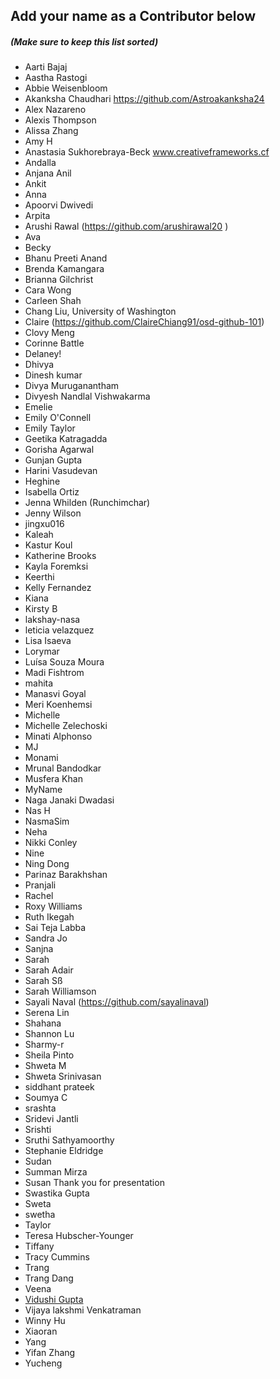 ## Add your name as a Contributor below

##### (Make sure to keep this list sorted)

- Aarti Bajaj
- Aastha Rastogi
- Abbie Weisenbloom
- Akanksha Chaudhari https://github.com/Astroakanksha24
- Alex Nazareno
- Alexis Thompson
- Alissa Zhang
- Amy H
- Anastasia Sukhorebraya-Beck www.creativeframeworks.cf
- Andalla
- Anjana Anil
- Ankit
- Anna
- Apoorvi Dwivedi
- Arpita
- Arushi Rawal (https://github.com/arushirawal20 )
- Ava
- Becky
- Bhanu Preeti Anand
- Brenda Kamangara
- Brianna Gilchrist
- Cara Wong
- Carleen Shah
- Chang Liu, University of Washington
- Claire (https://github.com/ClaireChiang91/osd-github-101)
- Clovy Meng
- Corinne Battle
- Delaney!
- Dhivya
- Dinesh kumar 
- Divya Muruganantham
- Divyesh Nandlal Vishwakarma
- Emelie
- Emily O'Connell
- Emily Taylor
- Geetika Katragadda
- Gorisha Agarwal
- Gunjan Gupta
- Harini Vasudevan
- Heghine
- Isabella Ortiz
- Jenna Whilden (Runchimchar)
- Jenny Wilson
- jingxu016
- Kaleah
- Kastur Koul
- Katherine Brooks
- Kayla Foremksi
- Keerthi
- Kelly Fernandez
- Kiana
- Kirsty B
- lakshay-nasa
- leticia velazquez
- Lisa Isaeva
- Lorymar
- Luísa Souza Moura
- Madi Fishtrom
- mahita
- Manasvi Goyal
- Meri Koenhemsi
- Michelle
- Michelle Zelechoski
- Minati Alphonso
- MJ
- Monami
- Mrunal Bandodkar
- Musfera Khan
- MyName
- Naga Janaki Dwadasi
- Nas H
- NasmaSim
- Neha
- Nikki Conley
- Nine
- Ning Dong
- Parinaz Barakhshan
- Pranjali
- Rachel
- Roxy Williams
- Ruth Ikegah
- Sai Teja Labba
- Sandra Jo
- Sanjna
- Sarah
- Sarah Adair
- Sarah Sß
- Sarah Williamson
- Sayali Naval (https://github.com/sayalinaval)
- Serena Lin
- Shahana
- Shannon Lu
- Sharmy-r
- Sheila Pinto
- Shweta M
- Shweta Srinivasan
- siddhant prateek
- Soumya C
- srashta
- Sridevi Jantli
- Srishti
- Sruthi Sathyamoorthy
- Stephanie Eldridge
- Sudan
- Summan Mirza
- Susan Thank you for presentation
- Swastika Gupta
- Sweta
- swetha
- Taylor
- Teresa Hubscher-Younger
- Tiffany
- Tracy Cummins
- Trang
- Trang Dang
- Veena
- [Vidushi Gupta](https://github.com/Vidushi-Gupta)
- Vijaya lakshmi Venkatraman
- Winny Hu
- Xiaoran
- Yang
- Yifan Zhang
- Yucheng

